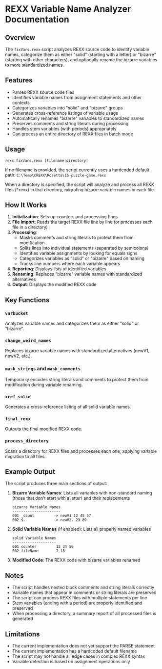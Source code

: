 # REXX Variable Name Analyzer Documentation

## Overview

The `fixVars.rexx` script analyzes REXX source code to identify variable names, categorize them as either "solid" (starting with a letter) or "bizarre" (starting with other characters), and optionally rename the bizarre variables to more standardized names.

## Features

- Parses REXX source code files
- Identifies variable names from assignment statements and other contexts
- Categorizes variables into "solid" and "bizarre" groups
- Generates cross-reference listings of variable usage
- Automatically renames "bizarre" variables to standardized names
- Preserves comments and string literals during processing
- Handles stem variables (with periods) appropriately
- Can process an entire directory of REXX files in batch mode

## Usage

```
rexx fixVars.rexx [filename|directory]
```

If no filename is provided, the script currently uses a hardcoded default path:
`C:\Temp\CREXX\Rosetta\15-puzzle-game.rexx`

When a directory is specified, the script will analyze and process all REXX files (*.rexx) in that directory, migrating bizarre variable names in each file.

## How It Works

1. **Initialization**: Sets up counters and processing flags
2. **File Import**: Reads the target REXX file line by line (or processes each file in a directory)
3. **Processing**:
   - Masks comments and string literals to protect them from modification
   - Splits lines into individual statements (separated by semicolons)
   - Identifies variable assignments by looking for equals signs
   - Categorizes variables as "solid" or "bizarre" based on naming
   - Tracks line numbers where each variable appears
4. **Reporting**: Displays lists of identified variables
5. **Renaming**: Replaces "bizarre" variable names with standardized alternatives
6. **Output**: Displays the modified REXX code

## Key Functions

### `varbucket`
Analyzes variable names and categorizes them as either "solid" or "bizarre".

### `change_weird_names`
Replaces bizarre variable names with standardized alternatives (newV1, newV2, etc.).

### `mask_strings` and `mask_comments`
Temporarily encodes string literals and comments to protect them from modification during variable renaming.

### `xref_solid`
Generates a cross-reference listing of all solid variable names.

### `final_rexx`
Outputs the final modified REXX code.

### `process_directory`
Scans a directory for REXX files and processes each one, applying variable migration to all files.

## Example Output

The script produces three main sections of output:

1. **Bizarre Variable Names**: Lists all variables with non-standard naming (those that don't start with a letter) and their replacements
   ```
   bizarre Variable Names
   ----------------------
   001 _count         -> newV1 12 45 67
   002 $.             -> newV2. 23 89
   ```

2. **Solid Variable Names** (if enabled): Lists all properly named variables
   ```
   solid Variable Names
   --------------------
   001 counter         12 34 56
   002 fileName        7 18
   ```

3. **Modified Code**: The REXX code with bizarre variables renamed

## Notes

- The script handles nested block comments and string literals correctly
- Variable names that appear in comments or string literals are preserved
- The script can process REXX files with multiple statements per line
- Stem variables (ending with a period) are properly identified and preserved
- When processing a directory, a summary report of all processed files is generated

## Limitations

- The current implementation does not yet support the PARSE statement 
- The current implementation has a hardcoded default filename
- The script may not handle all edge cases in complex REXX syntax
- Variable detection is based on assignment operations only 
